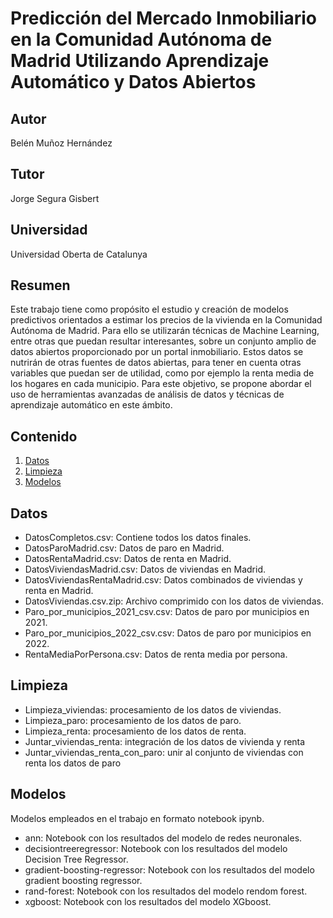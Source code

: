 # Predicción del Mercado Inmobiliario en la Comunidad Autónoma de Madrid Utilizando Aprendizaje Automático y Datos Abiertos
## Autor
Belén Muñoz Hernández

## Tutor
Jorge Segura Gisbert

## Universidad 
Universidad Oberta de Catalunya
## Resumen
Este trabajo tiene como propósito el estudio y creación de modelos predictivos orientados a estimar los precios de la vivienda en la Comunidad Autónoma de Madrid. Para ello se utilizarán técnicas de Machine Learning, entre otras que puedan resultar interesantes, sobre un conjunto amplio de datos abiertos proporcionado por un portal inmobiliario. Estos datos se nutrirán  de otras fuentes de datos abiertas, para tener en cuenta otras variables que puedan ser de utilidad, como por ejemplo la renta media de los hogares en cada municipio. Para este objetivo, se propone abordar el uso de herramientas avanzadas de análisis de datos y técnicas de aprendizaje automático en este ámbito.

## Contenido
1. [Datos](#datos)
2. [Limpieza](#limpieza)
3. [Modelos](#modelos)


## Datos
- DatosCompletos.csv: Contiene todos los datos finales.
- DatosParoMadrid.csv: Datos de paro en Madrid.
- DatosRentaMadrid.csv: Datos de renta en Madrid.
- DatosViviendasMadrid.csv: Datos de viviendas en Madrid.
- DatosViviendasRentaMadrid.csv: Datos combinados de viviendas y renta en Madrid.
- DatosViviendas.csv.zip: Archivo comprimido con los datos de viviendas.
- Paro_por_municipios_2021_csv.csv: Datos de paro por municipios en 2021.
- Paro_por_municipios_2022_csv.csv: Datos de paro por municipios en 2022.
- RentaMediaPorPersona.csv: Datos de renta media por persona.

## Limpieza
- Limpieza_viviendas: procesamiento de los datos de viviendas.
- Limpieza_paro: procesamiento de los datos de paro.  
- Limpieza_renta: procesamiento de los datos de renta.  
- Juntar_viviendas_renta: integración de los datos de vivienda y renta
- Juntar_viviendas_renta_con_paro: unir al conjunto de viviendas con renta los datos de paro

## Modelos

Modelos empleados en el trabajo en formato notebook ipynb.

- ann: Notebook con los resultados del modelo de redes neuronales.
- decisiontreeregressor: Notebook con los resultados del modelo Decision Tree Regressor.
- gradient-boosting-regressor: Notebook con los resultados del modelo gradient boosting regressor.
- rand-forest: Notebook con los resultados del modelo rendom forest.
- xgboost: Notebook con los resultados del modelo XGboost.

